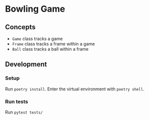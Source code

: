 # Bowling Game 

## Concepts

- `Game` class tracks a game
- `Frame` class tracks a frame within a game
- `Ball` class tracks a ball within a frame

## Development

### Setup

Run `poetry install`.
Enter the virtual environment with `poetry shell`.

### Run tests

Run `pytest tests/`
